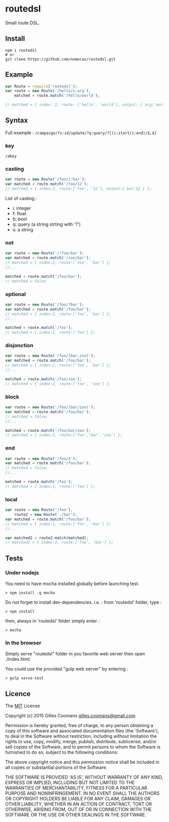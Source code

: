 # routedsl

Small route DSL.

## Install

```shell
npm i routedsl
# or
git clone https://github.com/nomocas/routedsl.git
```

## Example

```javascript
var Route = require('routedsl');
var route = new Route('/hello/s:arg'),
	matched = route.match('/hello/world');

// matched = { index: 2, route: ['hello', 'world'], output: { arg:'world' } }	
```

## Syntax

Full example : `/campaign/?s:id/update/?q:query/?[(i:start/i:end)/$,$]`

### key

`/aKey`

### casting

```javascript
var route = new Route('/foo/i:bar');
var matched = route.match('/foo/12');
// matched = { index:2, route:['foo', '12'], output:{ bar:12 } };
```

List of casting :
- i: integer
- f: float
- b: bool
- q: query (a string strting with '?')
- s: a string

### not

```javascript
var route = new Route('/!foo/bar');
var matched = route.match('/zoo/bar');
// matched = { index:2, route:['zoo', 'bar'] };
//...

matched = route.match('/foo/bar');
// matched = false
```


### optional
```javascript
var route = new Route('/foo/?bar');
var matched = route.match('/foo/bar');
// matched = { index:2, route:['foo', 'bar'] };
//...

matched = route.match('/foo');
// matched = { index:1, route:['foo'] };
```

### disjonction
```javascript
var route = new Route('/foo/[bar,zoo]');
var matched = route.match('/foo/bar');
// matched = { index:2, route:['foo', 'bar'] };
//...

matched = route.match('/foo/zoo');
// matched = { index:2, route:['foo', 'zoo'] };
```

### block
```javascript
var route = new Route('/foo/(bar/zoo)');
var matched = route.match('/foo/bar');
// matched = false;
//...

matched = route.match('/foo/bar/zoo');
// matched = { index:3, route:['foo','bar','zoo'] };
```

### end
```javascript
var route = new Route('/foo/$');
var matched = route.match('/foo/bar');
// matched = false;
//...

matched = route.match('/foo');
// matched = { index:1, route:['foo'] };
```

### local
```javascript
var route = new Route('/foo'),
	route2 = new Route('./bar');
var matched = route.match('/foo/bar');
// matched = { index:1, route:['foo', 'bar'] };
//...

var matched2 = route2.match(matched);
// matched2 = { index:2, route:['foo', 'bar'] };
```

## Tests

### Under nodejs

You need to have mocha installed globally before launching test. 
```
> npm install -g mocha
```
Do not forget to install dev-dependencies. i.e. : from 'routedsl' folder, type :
```
> npm install
```

then, always in 'routedsl' folder simply enter :
```
> mocha
```

### In the browser

Simply serve "routedsl" folder in you favorite web server then open ./index.html.

You could use the provided "gulp web server" by entering :
```
> gulp serve-test
```


## Licence

The [MIT](http://opensource.org/licenses/MIT) License

Copyright (c) 2015 Gilles Coomans <gilles.coomans@gmail.com>

Permission is hereby granted, free of charge, to any person obtaining a copy of this software and associated documentation files (the 'Software'), to deal in the Software without restriction, including without limitation the rights to use, copy, modify, merge, publish, distribute, sublicense, and/or sell copies of the Software, and to permit persons to whom the Software is furnished to do so, subject to the following conditions:

The above copyright notice and this permission notice shall be included in all copies or substantial portions of the Software.

THE SOFTWARE IS PROVIDED 'AS IS', WITHOUT WARRANTY OF ANY KIND, EXPRESS OR IMPLIED, INCLUDING BUT NOT LIMITED TO THE WARRANTIES OF MERCHANTABILITY, FITNESS FOR A PARTICULAR PURPOSE AND NONINFRINGEMENT. IN NO EVENT SHALL THE AUTHORS OR COPYRIGHT HOLDERS BE LIABLE FOR ANY CLAIM, DAMAGES OR OTHER LIABILITY, WHETHER IN AN ACTION OF CONTRACT, TORT OR OTHERWISE, ARISING FROM, OUT OF OR IN CONNECTION WITH THE SOFTWARE OR THE USE OR OTHER DEALINGS IN THE SOFTWARE.
